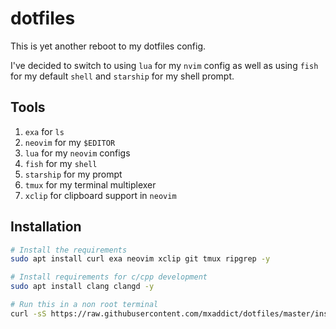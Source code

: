 # dotfiles

This is yet another reboot to my dotfiles config.

I've decided to switch to using `lua` for my `nvim` config as well as using `fish` for my default `shell` and `starship` for my shell prompt.

## Tools
1. `exa` for `ls`
2. `neovim` for my `$EDITOR`
3. `lua` for my `neovim` configs
4. `fish` for my `shell`
5. `starship` for my prompt
6. `tmux` for my terminal multiplexer
7. `xclip` for clipboard support in `neovim`

## Installation
```sh
# Install the requirements
sudo apt install curl exa neovim xclip git tmux ripgrep -y

# Install requirements for c/cpp development
sudo apt install clang clangd -y

# Run this in a non root terminal
curl -sS https://raw.githubusercontent.com/mxaddict/dotfiles/master/install | sh
```
